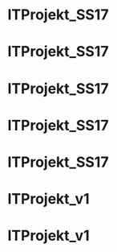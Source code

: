# ITProjekt_SS17
# ITProjekt_SS17
# ITProjekt_SS17
# ITProjekt_SS17
# ITProjekt_SS17
# ITProjekt_v1
# ITProjekt_v1

